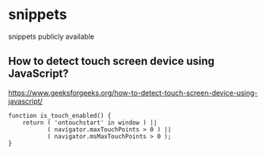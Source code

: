 # snippets
snippets publicly available


## How to detect touch screen device using JavaScript?

https://www.geeksforgeeks.org/how-to-detect-touch-screen-device-using-javascript/
```
function is_touch_enabled() { 
    return ( 'ontouchstart' in window ) ||  
           ( navigator.maxTouchPoints > 0 ) ||  
           ( navigator.msMaxTouchPoints > 0 ); 
} 


```

